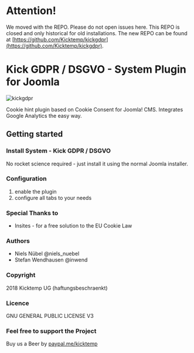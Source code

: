 # Attention!
We moved with the REPO. Please do not open issues here. This REPO is closed and only historical for old installations.
The new REPO can be found at [https://github.com/Kicktemp/kickgdpr](https://github.com/Kicktemp/kickgdpr).

# Kick GDPR / DSGVO - System Plugin for Joomla

![kickgdpr](https://user-images.githubusercontent.com/3214077/39705092-ab896c10-520d-11e8-9cd1-75d4b6d2373d.png)

Cookie hint plugin based on Cookie Consent for Joomla! CMS. Integrates Google Analytics the easy way.

## Getting started

### Install System - Kick GDPR / DSGVO
No rocket science required - just install it using the normal Joomla installer.

### Configuration
1. enable the plugin
2. configure all tabs to your needs

### Special Thanks to
- Insites - for a free solution to the EU Cookie Law

### Authors
- Niels Nübel @niels_nuebel
- Stefan Wendhausen @inwend

### Copyright
2018 Kicktemp UG (haftungsbeschraenkt)

### Licence
GNU GENERAL PUBLIC LICENSE V3

### Feel free to support the Project
Buy us a Beer by [paypal.me/kicktemp](https://www.paypal.me/kicktemp/)

